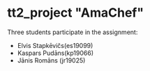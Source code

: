 # tt2_project "AmaChef"

Three students participate in the assignment:
- Elvis Stapkēvičs(es19099)
- Kaspars Pudāns(kp19066)
- Jānis Romāns (jr19025)
